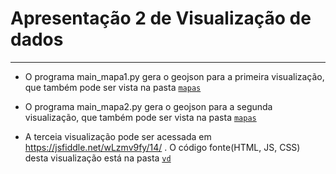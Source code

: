 # Apresentação 2 de Visualização de dados
---

- O programa main_mapa1.py gera o geojson para a primeira visualização, que também pode ser vista na pasta [```mapas```](https://github.com/tuchinski/visualizacao_dados/tree/apresentacao2/mapas)

- O programa main_mapa2.py gera o geojson para a segunda visualização, que também pode ser vista na pasta [```mapas```](https://github.com/tuchinski/visualizacao_dados/tree/apresentacao2/mapas)

- A terceia visualização pode ser acessada em https://jsfiddle.net/wLzmv9fy/14/ . O código fonte(HTML, JS, CSS) desta visualização está na pasta [```vd```](https://github.com/tuchinski/visualizacao_dados/tree/apresentacao2/vd)

